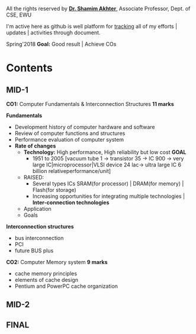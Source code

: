 All the rights reserved by **[Dr. Shamim Akhter](https://scholar.google.com/citations?hl=en&user=WeRO3LsAAAAJ&view_op=list_works&citft=1&citft=2&citft=3&email_for_op=sakib.rahman.0000%40gmail.com&gmla=AJsN-F5JOMyB_1_7XrFESmxWLQ6v12dx5cIMyuFjwOSSoUUHNyO7GI0Ai1e7HGQ-D3UTOLsGTGGb6-2m4IkuRNnfXD-NhbpSQyzLs_Lur8l2cudOdOi9gu3oooGZ6NeHfHQKVZgvNz0ff8W0PZtS3Y9A7FDUoH9kKsxGSVJokCNSndZZrr2I7mX145WU3ItQfYeBdxjn0aMt_zgvWRo8SeISXP1drBnvPbFwTkGFdlovI7utOeaPk6Sl9ccsVxFmfLb8J1rsKvUZ)**, Associate Professor, Dept. of CSE, EWU

I'm active here as github is well platform for [tracking](https://github.com/Sakib-Rahman-Bangladesh/cse-courses/commit/7195dc987b12f11fed0189076a217984b8fe0f93) all of my efforts | updates | activities through document.

Spring'2018 **Goal:** Good result | Achieve COs

Contents
========

MID-1
-----
**CO1:** Computer Fundamentals & Interconnection Structures **11 marks**

**Fundamentals**
 - Development history of computer hardware and software
 - Review of computer functions and structures
 - Performance evaluation of computer system
 - **Rate of changes**
   - **Technology:** High performance, High reliability but low cost **GOAL**
     - 1951 to 2005 [vacuum tube 1 -> transistor 35 -> IC 900 -> very large IC|microprocessor|VLSI device  24 lac-> ultra large IC 6 billion relativeperformance/unit]
	- RAISED: 
	  - Several types ICs SRAM(for processor) | DRAM(for memory) | Flash(for storage)
	  - Increasing opportunities for integrating multiple technologies | **Inter-connection technologies**
   - Application
   - Goals

**Interconnection structures**
 - bus interconnection
 - PCI
 - future BUS plus

**CO2:** Computer Memory system **9 marks**
 - cache memory principles
 - elements of cache design
 - Pentium and PowerPC cache organization

MID-2
-----

FINAL
-----